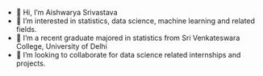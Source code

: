 - 👋 Hi, I’m Aishwarya Srivastava
- 👀 I’m interested in statistics, data science, machine learning and related fields.
- 🌱 I’m a recent graduate majored in statistics from Sri Venkateswara College, University of Delhi
- 💞️ I’m looking to collaborate for data science related internships and projects.


<!---
Aishwarya2490/Aishwarya2490 is a ✨ special ✨ repository because its `README.md` (this file) appears on your GitHub profile.
You can click the Preview link to take a look at your changes.
--->
